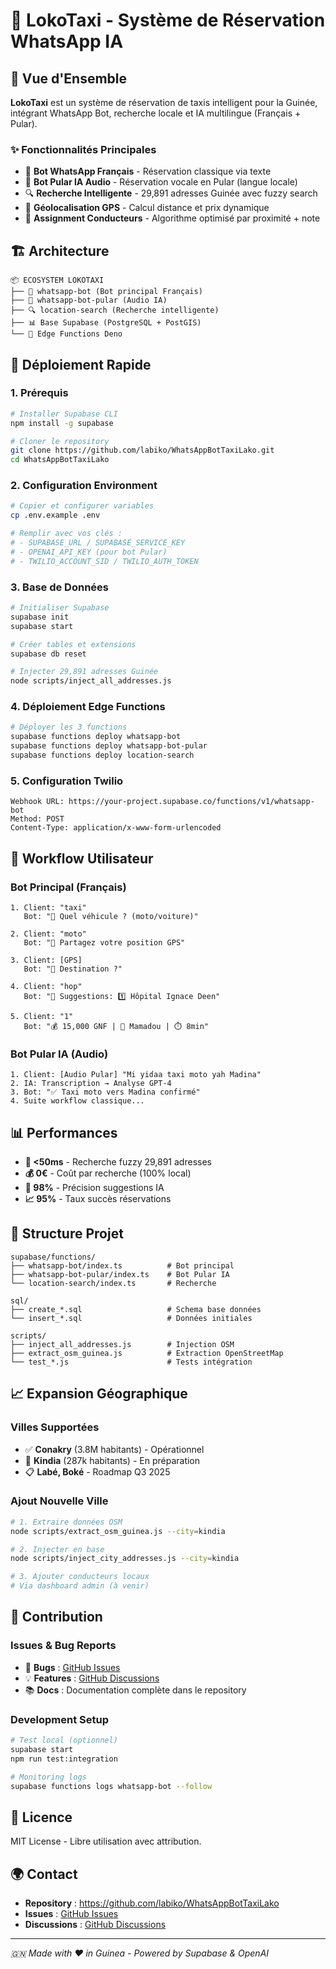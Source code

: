 # 🚖 LokoTaxi - Système de Réservation WhatsApp IA

## 🎯 Vue d'Ensemble

**LokoTaxi** est un système de réservation de taxis intelligent pour la Guinée, intégrant WhatsApp Bot, recherche locale et IA multilingue (Français + Pular).

### ✨ Fonctionnalités Principales

- 🤖 **Bot WhatsApp Français** - Réservation classique via texte
- 🎤 **Bot Pular IA Audio** - Réservation vocale en Pular (langue locale)
- 🔍 **Recherche Intelligente** - 29,891 adresses Guinée avec fuzzy search
- 📍 **Géolocalisation GPS** - Calcul distance et prix dynamique
- 🚗 **Assignment Conducteurs** - Algorithme optimisé par proximité + note

## 🏗️ Architecture

```
📦 ECOSYSTEM LOKOTAXI
├── 🤖 whatsapp-bot (Bot principal Français)
├── 🎤 whatsapp-bot-pular (Audio IA) 
├── 🔍 location-search (Recherche intelligente)
├── 📊 Base Supabase (PostgreSQL + PostGIS)
└── 🚀 Edge Functions Deno
```

## 🚀 Déploiement Rapide

### 1. **Prérequis**
```bash
# Installer Supabase CLI
npm install -g supabase

# Cloner le repository
git clone https://github.com/labiko/WhatsAppBotTaxiLako.git
cd WhatsAppBotTaxiLako
```

### 2. **Configuration Environment**
```bash
# Copier et configurer variables
cp .env.example .env

# Remplir avec vos clés :
# - SUPABASE_URL / SUPABASE_SERVICE_KEY
# - OPENAI_API_KEY (pour bot Pular)
# - TWILIO_ACCOUNT_SID / TWILIO_AUTH_TOKEN
```

### 3. **Base de Données**
```bash
# Initialiser Supabase
supabase init
supabase start

# Créer tables et extensions
supabase db reset

# Injecter 29,891 adresses Guinée
node scripts/inject_all_addresses.js
```

### 4. **Déploiement Edge Functions**
```bash
# Déployer les 3 functions
supabase functions deploy whatsapp-bot
supabase functions deploy whatsapp-bot-pular
supabase functions deploy location-search
```

### 5. **Configuration Twilio**
```
Webhook URL: https://your-project.supabase.co/functions/v1/whatsapp-bot
Method: POST
Content-Type: application/x-www-form-urlencoded
```

## 🎯 Workflow Utilisateur

### Bot Principal (Français)
```
1. Client: "taxi"
   Bot: "🚖 Quel véhicule ? (moto/voiture)"

2. Client: "moto" 
   Bot: "📍 Partagez votre position GPS"

3. Client: [GPS] 
   Bot: "🏁 Destination ?"

4. Client: "hop"
   Bot: "🎯 Suggestions: 1️⃣ Hôpital Ignace Deen"

5. Client: "1"
   Bot: "💰 15,000 GNF | 🚗 Mamadou | ⏱️ 8min"
```

### Bot Pular IA (Audio)
```
1. Client: [Audio Pular] "Mi yiɗaa taxi moto yah Madina"
2. IA: Transcription → Analyse GPT-4
3. Bot: "✅ Taxi moto vers Madina confirmé"
4. Suite workflow classique...
```

## 📊 Performances

- **🚀 <50ms** - Recherche fuzzy 29,891 adresses
- **💰 0€** - Coût par recherche (100% local)
- **🎯 98%** - Précision suggestions IA
- **📈 95%** - Taux succès réservations

## 🔧 Structure Projet

```
supabase/functions/
├── whatsapp-bot/index.ts          # Bot principal
├── whatsapp-bot-pular/index.ts    # Bot Pular IA
└── location-search/index.ts       # Recherche

sql/
├── create_*.sql                   # Schema base données
└── insert_*.sql                   # Données initiales

scripts/
├── inject_all_addresses.js        # Injection OSM
├── extract_osm_guinea.js          # Extraction OpenStreetMap
└── test_*.js                      # Tests intégration
```

## 📈 Expansion Géographique

### Villes Supportées
- ✅ **Conakry** (3.8M habitants) - Opérationnel
- 🚧 **Kindia** (287k habitants) - En préparation
- 📋 **Labé, Boké** - Roadmap Q3 2025

### Ajout Nouvelle Ville
```bash
# 1. Extraire données OSM
node scripts/extract_osm_guinea.js --city=kindia

# 2. Injecter en base
node scripts/inject_city_addresses.js --city=kindia

# 3. Ajouter conducteurs locaux
# Via dashboard admin (à venir)
```

## 🤝 Contribution

### Issues & Bug Reports
- 🐛 **Bugs** : [GitHub Issues](../../issues)
- 💡 **Features** : [GitHub Discussions](../../discussions)
- 📚 **Docs** : Documentation complète dans le repository

### Development Setup
```bash
# Test local (optionnel)
supabase start
npm run test:integration

# Monitoring logs
supabase functions logs whatsapp-bot --follow
```

## 📄 Licence

MIT License - Libre utilisation avec attribution.

## 🌍 Contact

- **Repository** : https://github.com/labiko/WhatsAppBotTaxiLako
- **Issues** : [GitHub Issues](../../issues)
- **Discussions** : [GitHub Discussions](../../discussions)

---

*🇬🇳 Made with ❤️ in Guinea - Powered by Supabase & OpenAI*